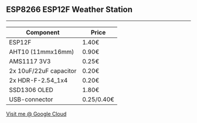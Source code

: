 ## ESP8266 ESP12F Weather Station
------------------------------


| **Component**            | **Price** |
|--------------------------|-----------|
| ESP12F                   | 1.40€     |
| AHT10 (11mmx16mm)        | 0.90€     |
| AMS1117 3V3              | 0.25€     |
| 2x 10uF/22uF capacitor   | 0.20€     |
| 2x HDR-F-2.54_1x4        | 0.20€     |
| SSD1306 OLED             | 1.80€     |
| USB-connector            | 0.25/0.40€|
[Visit me @ Google Cloud](http://kturunen.hopto.org)
